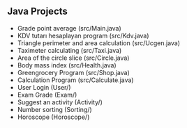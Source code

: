 ## Java Projects

- Grade point average (src/Main.java)
- KDV tutarı hesaplayan program (src/Kdv.java)
- Triangle perimeter and area calculation (src/Ucgen.java)
- Taximeter calculating (src/Taxi.java)
- Area of the circle slice (src/Circle.java)
- Body mass index (src/Health.java)
- Greengrocery Program (src/Shop.java)
- Calculation Program (src/Calculate.java)
- User Login (User/)
- Exam Grade (Exam/)
- Suggest an activity (Activity/)
- Number sorting (Sorting/)
- Horoscope (Horoscope/)